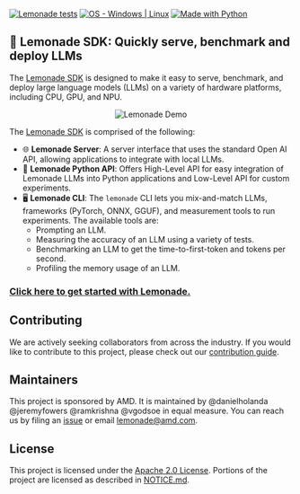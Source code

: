  [![Lemonade tests](https://github.com/lemonade-sdk/lemonade/actions/workflows/test_lemonade.yml/badge.svg)](https://github.com/lemonade-sdk/lemonade/tree/main/test "Check out our tests")
[![OS - Windows | Linux](https://img.shields.io/badge/OS-windows%20%7C%20linux-blue)](docs/README.md#installation "Check out our instructions")
[![Made with Python](https://img.shields.io/badge/Python-3.8,3.10-blue?logo=python&logoColor=white)](docs/README.md#installation "Check out our instructions")

## 🍋 Lemonade SDK: Quickly serve, benchmark and deploy LLMs

The [Lemonade SDK](./docs/README.md) is designed to make it easy to serve, benchmark, and deploy large language models (LLMs) on a variety of hardware platforms, including CPU, GPU, and NPU. 

<div align="center">
  <img src="https://download.amd.com/images/lemonade_640x480_1.gif" alt="Lemonade Demo" title="Lemonade in Action">
</div>

The [Lemonade SDK](./docs/README.md) is comprised of the following:

- 🌐 **Lemonade Server**: A server interface that uses the standard Open AI API, allowing applications to integrate with local LLMs.
- 🐍 **Lemonade Python API**: Offers High-Level API for easy integration of Lemonade LLMs into Python applications and Low-Level API for custom experiments.
- 🖥️ **Lemonade CLI**: The `lemonade` CLI lets you mix-and-match LLMs, frameworks (PyTorch, ONNX, GGUF), and measurement tools to run experiments. The available tools are:
  - Prompting an LLM.
  - Measuring the accuracy of an LLM using a variety of tests.
  - Benchmarking an LLM to get the time-to-first-token and tokens per second.
  - Profiling the memory usage of an LLM.

### [Click here to get started with Lemonade.](./docs/README.md)

## Contributing

We are actively seeking collaborators from across the industry. If you would like to contribute to this project, please check out our [contribution guide](./docs/contribute.md).

## Maintainers

This project is sponsored by AMD. It is maintained by @danielholanda @jeremyfowers @ramkrishna @vgodsoe in equal measure. You can reach us by filing an [issue](https://github.com/lemonade-sdk/lemonade/issues) or email [lemonade@amd.com](mailto:lemonade@amd.com).

## License

This project is licensed under the [Apache 2.0 License](https://github.com/lemonade-sdk/lemonade/blob/main/LICENSE). Portions of the project are licensed as described in [NOTICE.md](./NOTICE.md).

<!--This file was originally licensed under Apache 2.0. It has been modified.
Modifications Copyright (c) 2025 AMD-->

